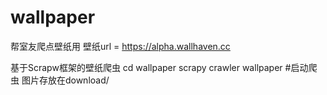 # wallpaper
帮室友爬点壁纸用
壁纸url = https://alpha.wallhaven.cc

基于Scrapw框架的壁纸爬虫
cd wallpaper
scrapy crawler wallpaper #启动爬虫
图片存放在download/
